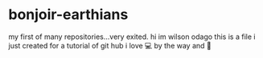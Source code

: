 # bonjoir-earthians
my first of many repositories...very exited.
hi im wilson odago
this is a file i just created for a tutorial of git hub
i love :computer: by the way and :pizza:

